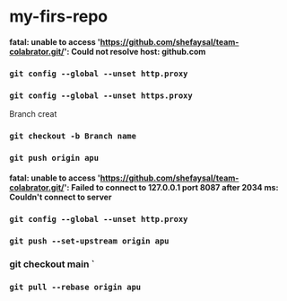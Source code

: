 # my-firs-repo
#### fatal: unable to access 'https://github.com/shefaysal/team-colabrator.git/': Could not resolve host: github.com

### `git config --global --unset http.proxy`
### `git config --global --unset https.proxy`

Branch creat 
### `git checkout -b Branch name `

### `git push origin apu `
#### fatal: unable to access 'https://github.com/shefaysal/team-colabrator.git/': Failed to connect to 127.0.0.1 port 8087 after 2034 ms: Couldn't connect to server
### `git config --global --unset http.proxy `

### `git push --set-upstream origin apu `
### git checkout main  `

### `git pull --rebase origin apu`
